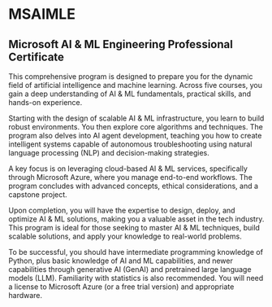 # MSAIMLE
## Microsoft AI &amp; ML Engineering Professional Certificate

This comprehensive program is designed to prepare you for the dynamic field of artificial intelligence and machine learning. Across five courses, you gain a deep understanding of AI & ML fundamentals, practical skills, and hands-on experience.

Starting with the design of scalable AI & ML infrastructure, you learn to build robust environments. You then explore core algorithms and techniques. The program also delves into AI agent development, teaching you how to create intelligent systems capable of autonomous troubleshooting using natural language processing (NLP) and decision-making strategies.

A key focus is on leveraging cloud-based AI & ML services, specifically through Microsoft Azure, where you manage end-to-end workflows. The program concludes with advanced concepts, ethical considerations, and a capstone project.

Upon completion, you will have the expertise to design, deploy, and optimize AI & ML solutions, making you a valuable asset in the tech industry. This program is ideal for those seeking to master AI & ML techniques, build scalable solutions, and apply your knowledge to real-world problems.

To be successful, you should have intermediate programming knowledge of Python, plus basic knowledge of AI and ML capabilities, and newer capabilities through generative AI (GenAI) and pretrained large language models (LLM). Familiarity with statistics is also recommended.  You will need a license to Microsoft Azure (or a free trial version) and appropriate hardware.  
